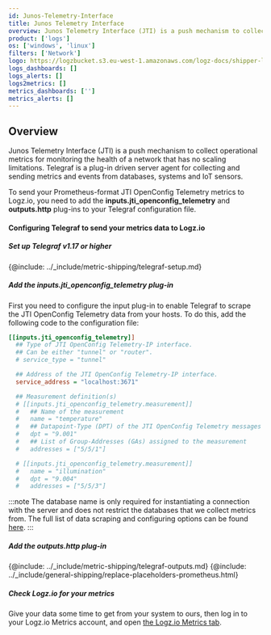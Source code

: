 ```yaml
---
id: Junos-Telemetry-Interface
title: Junos Telemetry Interface
overview: Junos Telemetry Interface (JTI) is a push mechanism to collect operational metrics for monitoring the health of a network that has no scaling limitations. Telegraf is a plug-in driven server agent for collecting and sending metrics and events from databases, systems and IoT sensors.
product: ['logs']
os: ['windows', 'linux']
filters: ['Network']
logo: https://logzbucket.s3.eu-west-1.amazonaws.com/logz-docs/shipper-logos/juniper.png
logs_dashboards: []
logs_alerts: []
logs2metrics: []
metrics_dashboards: ['']
metrics_alerts: []
---
```




## Overview

Junos Telemetry Interface (JTI) is a push mechanism to collect operational metrics for monitoring the health of a network that has no scaling limitations. Telegraf is a plug-in driven server agent for collecting and sending metrics and events from databases, systems and IoT sensors.

To send your Prometheus-format JTI OpenConfig Telemetry metrics to Logz.io, you need to add the **inputs.jti_openconfig_telemetry** and **outputs.http** plug-ins to your Telegraf configuration file.

#### Configuring Telegraf to send your metrics data to Logz.io

 

##### Set up Telegraf v1.17 or higher

{@include: ../_include/metric-shipping/telegraf-setup.md}
 
##### Add the inputs.jti_openconfig_telemetry plug-in

First you need to configure the input plug-in to enable Telegraf to scrape the JTI OpenConfig Telemetry data from your hosts. To do this, add the following code to the configuration file:


``` ini
[[inputs.jti_openconfig_telemetry]]
  ## Type of JTI OpenConfig Telemetry-IP interface.
  ## Can be either "tunnel" or "router".
  # service_type = "tunnel"

  ## Address of the JTI OpenConfig Telemetry-IP interface.
  service_address = "localhost:3671"

  ## Measurement definition(s)
  # [[inputs.jti_openconfig_telemetry.measurement]]
  #   ## Name of the measurement
  #   name = "temperature"
  #   ## Datapoint-Type (DPT) of the JTI OpenConfig Telemetry messages
  #   dpt = "9.001"
  #   ## List of Group-Addresses (GAs) assigned to the measurement
  #   addresses = ["5/5/1"]

  # [[inputs.jti_openconfig_telemetry.measurement]]
  #   name = "illumination"
  #   dpt = "9.004"
  #   addresses = ["5/5/3"]
```

:::note
The database name is only required for instantiating a connection with the server and does not restrict the databases that we collect metrics from. The full list of data scraping and configuring options can be found [here](https://github.com/influxdata/telegraf/blob/release-1.18/plugins/inputs/jti_openconfig_telemetry/README.md).
:::
 

##### Add the outputs.http plug-in

{@include: ../_include/metric-shipping/telegraf-outputs.md}
{@include: ../_include/general-shipping/replace-placeholders-prometheus.html}

##### Check Logz.io for your metrics

Give your data some time to get from your system to ours, then log in to your Logz.io Metrics account, and open [the Logz.io Metrics tab](https://app.logz.io/#/dashboard/metrics/).


 
